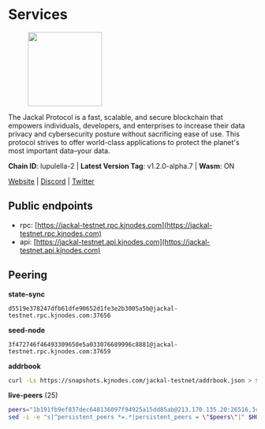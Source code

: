 # Services

<figure><img src="https://raw.githubusercontent.com/kj89/testnet_manuals/main/pingpub/logos/jackal.png" width="150" alt=""><figcaption></figcaption></figure>

The Jackal Protocol is a fast, scalable, and secure blockchain that empowers  individuals, developers, and enterprises to increase their data privacy and  cybersecurity posture without sacrificing ease of use. This protocol strives  to offer world-class applications to protect the planet's most important data–your data.

**Chain ID**: lupulella-2 | **Latest Version Tag**: v1.2.0-alpha.7 | **Wasm**: ON

[Website](https://jackalprotocol.com) | [Discord](https://discord.com/invite/5GKym3p6rj) | [Twitter](https://twitter.com/Jackal_Protocol)


## Public endpoints

* rpc: [https://jackal-testnet.rpc.kjnodes.com](https://jackal-testnet.rpc.kjnodes.com)
* api: [https://jackal-testnet.api.kjnodes.com](https://jackal-testnet.api.kjnodes.com)

## Peering

**state-sync**

```text
d5519e378247dfb61dfe90652d1fe3e2b3005a5b@jackal-testnet.rpc.kjnodes.com:37656
```

**seed-node**

```text
3f472746f46493309650e5a033076689996c8881@jackal-testnet.rpc.kjnodes.com:37659
```

**addrbook**
```bash
curl -Ls https://snapshots.kjnodes.com/jackal-testnet/addrbook.json > $HOME/.canine/config/addrbook.json
```

**live-peers** (25)
```bash
peers="1b191fb9ef837dec648136097f94925a15dd85ab@213.170.135.20:26516,3c6d856a429224201d78c7f28026874d10a27f57@5.75.227.78:26656,84af58201840781a0a62449d1dcdb0ad0cf5bdb3@91.223.3.144:26356,f3e70d3de1974208af04dac6fabd657ab4abf0ff@65.108.75.107:24656,d5519e378247dfb61dfe90652d1fe3e2b3005a5b@65.109.68.190:37656,c28ae12dc190b2abfc578f8ed2fea90fa5ff3b1d@65.108.134.208:26656,9a2c091798681f89b11f8eea370bf9c6284437c5@167.86.115.183:26656,6c7100291f35132ac1b58ff7c6d05b4ce75512b7@65.108.70.119:36156,09d9127972ded9e22f9f11833ed7fcfa149cf1fa@65.109.92.240:19126,5c2a752c9b1952dbed075c56c600c3a79b58c395@195.3.220.57:26906,2633208f609ac5fc77fac203dd23326ba0fc9902@185.208.207.94:26656,11b91d243d43e761c96cfbf49f2f2bd06cce2df8@65.109.23.114:17556,0394449cab5a29f24dd4f37683d3b7622f27c0fc@65.108.206.118:61156,b26f63f307ca8e80033cbc618f7577e5be7f0c1a@95.217.118.96:27363,0e3058446ee9b1ad449b5d3a60d5c4f92dd3785c@65.109.30.12:56656,372111fd8c3c11a57cd34db58b2bdd8d2b6e5005@172.104.19.93:26656,80420ad774e622bda8e1dfa9b80da11eee7eed1f@144.126.140.252:29656,451622fd913f6119a67f67e65f3ab82c3fbea529@78.107.253.133:32656,b549c1092e37db22576e31f19cbec4b1b3b36503@116.202.227.117:37656,6c6c7f370febd64447770da8aec0b9d359d61565@65.109.70.23:17556,4ea723e652f11433734ae2aa6f364ef0510d6636@16.163.74.176:26626,386572507ab639afc3f78deaad4f6311d22c367d@23.29.55.92:26656,5eedbfbe64b942f4ab54db3842acf3bfab034c24@161.97.74.88:46656,2ededbdbd98580e22ae8c3676e37b6e1fc1d987b@142.132.248.253:23656,f97a75fb69d3a5fe893dca7c8d238ccc0bd66a8f@188.165.221.155:6969"
sed -i -e "s|^persistent_peers *=.*|persistent_peers = \"$peers\"|" $HOME/.canine/config/config.toml
```
